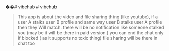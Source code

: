 ��#   v i b e h u b 
 # vibehub
> This app is about the video and file sharing thing (like youtube), if a user A stalks user B profile and same way user B stalks user A profile then they Will match.
> there will be no notification like someone stalked you (may be it will be there in paid version.)
> you can end the chat only if blocked ( as it supports no toxic thing)
> file sharing will be there in chat too 
 
